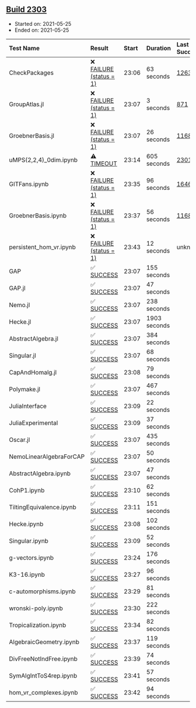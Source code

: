 ## [Build 2303](https://oscarci.mathematik.uni-kl.de/job/oscar-stable/2303/)

* Started on: 2021-05-25
* Ended on: 2021-05-25

| Test Name    | Result | Start | Duration | Last Success | First Failure |
|:-------------|:-------|:------|:---------|:-------------|:--------------|
| CheckPackages | ❌ [FAILURE (status = 1)](https://oscarci.mathematik.uni-kl.de/job/oscar-stable/2303/artifact/logs/build-2303/CheckPackages.log) | 23:06 | 63 seconds | [1263](https://oscarci.mathematik.uni-kl.de/job/oscar-stable/1263/) | [1264](https://oscarci.mathematik.uni-kl.de/job/oscar-stable/1264/) |
| GroupAtlas.jl | ❌ [FAILURE (status = 1)](https://oscarci.mathematik.uni-kl.de/job/oscar-stable/2303/artifact/logs/build-2303/GroupAtlas.jl.log) | 23:07 | 3 seconds | [871](https://oscarci.mathematik.uni-kl.de/job/oscar-stable/871/) | [872](https://oscarci.mathematik.uni-kl.de/job/oscar-stable/872/) |
| GroebnerBasis.jl | ❌ [FAILURE (status = 1)](https://oscarci.mathematik.uni-kl.de/job/oscar-stable/2303/artifact/logs/build-2303/GroebnerBasis.jl.log) | 23:07 | 26 seconds | [1168](https://oscarci.mathematik.uni-kl.de/job/oscar-stable/1168/) | [1169](https://oscarci.mathematik.uni-kl.de/job/oscar-stable/1169/) |
| uMPS(2,2,4)_0dim.ipynb | ⚠ [TIMEOUT](https://oscarci.mathematik.uni-kl.de/job/oscar-stable/2303/artifact/logs/build-2303/uMPS-2-2-4-_0dim.ipynb.log) | 23:14 | 605 seconds | [2301](https://oscarci.mathematik.uni-kl.de/job/oscar-stable/2301/) | [2302](https://oscarci.mathematik.uni-kl.de/job/oscar-stable/2302/) |
| GITFans.ipynb | ❌ [FAILURE (status = 1)](https://oscarci.mathematik.uni-kl.de/job/oscar-stable/2303/artifact/logs/build-2303/GITFans.ipynb.log) | 23:35 | 96 seconds | [1646](https://oscarci.mathematik.uni-kl.de/job/oscar-stable/1646/) | [1647](https://oscarci.mathematik.uni-kl.de/job/oscar-stable/1647/) |
| GroebnerBasis.ipynb | ❌ [FAILURE (status = 1)](https://oscarci.mathematik.uni-kl.de/job/oscar-stable/2303/artifact/logs/build-2303/GroebnerBasis.ipynb.log) | 23:37 | 56 seconds | [1168](https://oscarci.mathematik.uni-kl.de/job/oscar-stable/1168/) | [1169](https://oscarci.mathematik.uni-kl.de/job/oscar-stable/1169/) |
| persistent_hom_vr.ipynb | ❌ [FAILURE (status = 1)](https://oscarci.mathematik.uni-kl.de/job/oscar-stable/2303/artifact/logs/build-2303/persistent_hom_vr.ipynb.log) | 23:43 | 12 seconds | unknown | unknown |
| GAP | ✅ [SUCCESS](https://oscarci.mathematik.uni-kl.de/job/oscar-stable/2303/artifact/logs/build-2303/GAP.log) | 23:07 | 155 seconds |  |  |
| GAP.jl | ✅ [SUCCESS](https://oscarci.mathematik.uni-kl.de/job/oscar-stable/2303/artifact/logs/build-2303/GAP.jl.log) | 23:07 | 47 seconds |  |  |
| Nemo.jl | ✅ [SUCCESS](https://oscarci.mathematik.uni-kl.de/job/oscar-stable/2303/artifact/logs/build-2303/Nemo.jl.log) | 23:07 | 238 seconds |  |  |
| Hecke.jl | ✅ [SUCCESS](https://oscarci.mathematik.uni-kl.de/job/oscar-stable/2303/artifact/logs/build-2303/Hecke.jl.log) | 23:07 | 1903 seconds |  |  |
| AbstractAlgebra.jl | ✅ [SUCCESS](https://oscarci.mathematik.uni-kl.de/job/oscar-stable/2303/artifact/logs/build-2303/AbstractAlgebra.jl.log) | 23:07 | 384 seconds |  |  |
| Singular.jl | ✅ [SUCCESS](https://oscarci.mathematik.uni-kl.de/job/oscar-stable/2303/artifact/logs/build-2303/Singular.jl.log) | 23:07 | 68 seconds |  |  |
| CapAndHomalg.jl | ✅ [SUCCESS](https://oscarci.mathematik.uni-kl.de/job/oscar-stable/2303/artifact/logs/build-2303/CapAndHomalg.jl.log) | 23:08 | 79 seconds |  |  |
| Polymake.jl | ✅ [SUCCESS](https://oscarci.mathematik.uni-kl.de/job/oscar-stable/2303/artifact/logs/build-2303/Polymake.jl.log) | 23:07 | 467 seconds |  |  |
| JuliaInterface | ✅ [SUCCESS](https://oscarci.mathematik.uni-kl.de/job/oscar-stable/2303/artifact/logs/build-2303/JuliaInterface.log) | 23:09 | 22 seconds |  |  |
| JuliaExperimental | ✅ [SUCCESS](https://oscarci.mathematik.uni-kl.de/job/oscar-stable/2303/artifact/logs/build-2303/JuliaExperimental.log) | 23:09 | 37 seconds |  |  |
| Oscar.jl | ✅ [SUCCESS](https://oscarci.mathematik.uni-kl.de/job/oscar-stable/2303/artifact/logs/build-2303/Oscar.jl.log) | 23:07 | 435 seconds |  |  |
| NemoLinearAlgebraForCAP | ✅ [SUCCESS](https://oscarci.mathematik.uni-kl.de/job/oscar-stable/2303/artifact/logs/build-2303/NemoLinearAlgebraForCAP.log) | 23:07 | 50 seconds |  |  |
| AbstractAlgebra.ipynb | ✅ [SUCCESS](https://oscarci.mathematik.uni-kl.de/job/oscar-stable/2303/artifact/logs/build-2303/AbstractAlgebra.ipynb.log) | 23:07 | 47 seconds |  |  |
| CohP1.ipynb | ✅ [SUCCESS](https://oscarci.mathematik.uni-kl.de/job/oscar-stable/2303/artifact/logs/build-2303/CohP1.ipynb.log) | 23:10 | 62 seconds |  |  |
| TiltingEquivalence.ipynb | ✅ [SUCCESS](https://oscarci.mathematik.uni-kl.de/job/oscar-stable/2303/artifact/logs/build-2303/TiltingEquivalence.ipynb.log) | 23:11 | 151 seconds |  |  |
| Hecke.ipynb | ✅ [SUCCESS](https://oscarci.mathematik.uni-kl.de/job/oscar-stable/2303/artifact/logs/build-2303/Hecke.ipynb.log) | 23:08 | 102 seconds |  |  |
| Singular.ipynb | ✅ [SUCCESS](https://oscarci.mathematik.uni-kl.de/job/oscar-stable/2303/artifact/logs/build-2303/Singular.ipynb.log) | 23:09 | 52 seconds |  |  |
| g-vectors.ipynb | ✅ [SUCCESS](https://oscarci.mathematik.uni-kl.de/job/oscar-stable/2303/artifact/logs/build-2303/g-vectors.ipynb.log) | 23:24 | 176 seconds |  |  |
| K3-16.ipynb | ✅ [SUCCESS](https://oscarci.mathematik.uni-kl.de/job/oscar-stable/2303/artifact/logs/build-2303/K3-16.ipynb.log) | 23:27 | 96 seconds |  |  |
| c-automorphisms.ipynb | ✅ [SUCCESS](https://oscarci.mathematik.uni-kl.de/job/oscar-stable/2303/artifact/logs/build-2303/c-automorphisms.ipynb.log) | 23:29 | 81 seconds |  |  |
| wronski-poly.ipynb | ✅ [SUCCESS](https://oscarci.mathematik.uni-kl.de/job/oscar-stable/2303/artifact/logs/build-2303/wronski-poly.ipynb.log) | 23:30 | 222 seconds |  |  |
| Tropicalization.ipynb | ✅ [SUCCESS](https://oscarci.mathematik.uni-kl.de/job/oscar-stable/2303/artifact/logs/build-2303/Tropicalization.ipynb.log) | 23:34 | 82 seconds |  |  |
| AlgebraicGeometry.ipynb | ✅ [SUCCESS](https://oscarci.mathematik.uni-kl.de/job/oscar-stable/2303/artifact/logs/build-2303/AlgebraicGeometry.ipynb.log) | 23:37 | 119 seconds |  |  |
| DivFreeNotIndFree.ipynb | ✅ [SUCCESS](https://oscarci.mathematik.uni-kl.de/job/oscar-stable/2303/artifact/logs/build-2303/DivFreeNotIndFree.ipynb.log) | 23:39 | 74 seconds |  |  |
| SymAlgIntToS4rep.ipynb | ✅ [SUCCESS](https://oscarci.mathematik.uni-kl.de/job/oscar-stable/2303/artifact/logs/build-2303/SymAlgIntToS4rep.ipynb.log) | 23:41 | 57 seconds |  |  |
| hom_vr_complexes.ipynb | ✅ [SUCCESS](https://oscarci.mathematik.uni-kl.de/job/oscar-stable/2303/artifact/logs/build-2303/hom_vr_complexes.ipynb.log) | 23:42 | 94 seconds |  |  |
